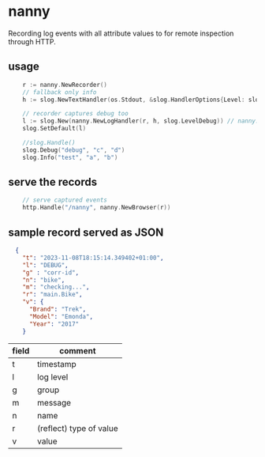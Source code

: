 # nanny

Recording log events with all attribute values to for remote inspection through HTTP.


## usage

```go
	r := nanny.NewRecorder()
	// fallback only info
	h := slog.NewTextHandler(os.Stdout, &slog.HandlerOptions{Level: slog.LevelInfo})

	// recorder captures debug too
	l := slog.New(nanny.NewLogHandler(r, h, slog.LevelDebug)) // nanny.LevelTrace
	slog.SetDefault(l)

	//slog.Handle()
	slog.Debug("debug", "c", "d")
	slog.Info("test", "a", "b")
```
 

## serve the records

```go
	// serve captured events
	http.Handle("/nanny", nanny.NewBrowser(r))
```


## sample record served as JSON

```json
  {
    "t": "2023-11-08T18:15:14.349402+01:00",
    "l": "DEBUG",
	"g" : "corr-id",
    "n": "bike",
    "m": "checking...",
    "r": "main.Bike",
    "v": {
      "Brand": "Trek",
      "Model": "Emonda",
      "Year": "2017"
    }
```
|field|comment|
|-|-|
|t|timestamp|
|l|log level|
|g|group|
|m|message|
|n|name|
|r|(reflect) type of value|
|v|value